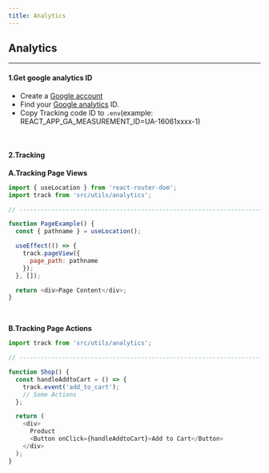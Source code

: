 ```yaml
---
title: Analytics
---
```


## Analytics

---

#### 1.Get google analytics ID

- Create a [Google account](https://marketingplatform.google.com/about/analytics/)
- Find your [Google analytics](https://support.google.com/analytics/answer/1008080?hl=en) ID.
- Copy Tracking code ID to `.env`(example: REACT_APP_GA_MEASUREMENT_ID=UA-16061xxxx-1)

<br/>

#### 2.Tracking

**A.Tracking Page Views**

```js
import { useLocation } from 'react-router-dom';
import track from 'src/utils/analytics';

// ----------------------------------------------------------------------

function PageExample() {
  const { pathname } = useLocation();

  useEffect(() => {
    track.pageView({
      page_path: pathname
    });
  }, []);

  return <div>Page Content</div>;
}
```

<br/>

**B.Tracking Page Actions**

```js
import track from 'src/utils/analytics';

// ----------------------------------------------------------------------

function Shop() {
  const handleAddtoCart = () => {
    track.event('add_to_cart');
    // Some Actions
  };

  return (
    <div>
      Product
      <Button onClick={handleAddtoCart}>Add to Cart</Button>
    </div>
  );
}
```
